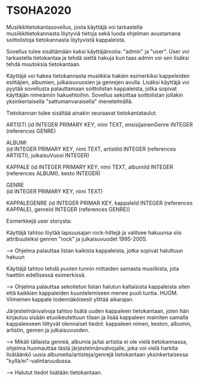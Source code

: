 # TSOHA2020
Musiikkitietokantasovellus, josta käyttäjä voi tarkastella musiikkitietokannasta löytyviä tietoja sekä luoda ohjelman avustamana soittolistoja tietokannasta löytyvistä kappaleista.

Sovellus tulee sisältämään kaksi käyttäjäroolia: "admin" ja "user". User voi tarkastella tietokantaa ja tehdä sieltä hakuja kun taas admin voi sen lisäksi tehdä muutoksia tietokantaan.

Käyttäjä voi hakea tietokannasta musiikkia hakien esimerkiksi kappeleiden esittäjien, albumien, julkaisuvuosien ja genrejen avulla. Lisäksi käyttäjä voi pyytää sovellusta palauttamaan soittolistan kappaleista, jotka sopivat käyttäjän nimeämiin hakuehtoihin. Sovellus sekoittaa soittolistan jollakin yksinkertaisella "sattumanvaraisella" menetelmällä.

Tietokannan tulee sisältää ainakin seuraavat tietokantataulut:

ARTISTI
(id INTEGER PRIMARY KEY, nimi TEXT, ensisijainenGenre INTEGER (references GENRE)

ALBUMI  
(id INTEGER PRIMARY KEY, nimi TEXT, artistiId INTEGER (references ARTISTI), julkaisuVuosi INTEGER)

KAPPALE 
(id INTEGER PRIMARY KEY, nimi TEXT, albumiId INTEGER (references ALBUMI), kesto INTEGER)

GENRE   
(id INTEGER PRIMARY KEY, nimi TEXT)

KAPPALEGENRE 
(id INTEGER PRIMAR KEY, kappaleId INTEGER (references KAPPALE), genreId INTEGER (references GENRE))


Esimerkkejä user storysta:

Käyttäjä tahtoo löytää lapsuusajan rock-hittejä ja valitsee hakuunsa siis attribuuteiksi genren "rock" ja julkaisuvuodet 1995-2005. 

--> Ohjelma palauttaa listan kaikista kappaleista, jotka sopivat haluttuun hakuun

Käyttäjä tahtoo tehdä puolen tunnin mittaiden samasta musiikista, jota haettiin edellisessä esimerkissä.

--> Ohjelma palauttaa sekoitetun listan halutun kaltaisista kappaleista siten että kaikkien kappaleiden kuuntelemiseen menee puoli tuntia. HUOM. Viimeinen kappale todennäköisesti ylittää aikarajan.

Järjestelmänvalvoja tahtoo lisätä uuden kappaleen tietokantaan, joten hän kirjautuu sisään etuoikeutettuun tilaan ja lisää kappaleen mainiten samalla kappaleeseen liittyvät olennaiset tiedot: kappaleen nimen, keston, albumin, artistin, genren ja julkaisuvuoden. 

--> Mikäli tällaista genreä, albumia ja/tai artistia ei ole vielä tietokannassa, ohjelma huomauttaa tästä järjestelmänvalvojalle, joka voi vielä harkita lisätäänkö uusia albumeita/artisteja/genrejä tietokantaan yksinkertaisessa "kyllä/ei"-valintaruudussa.

--> Halutut tiedot lisätään tietokantaan.

